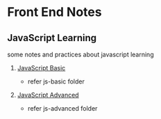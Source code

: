 # Front End Notes

## JavaScript Learning
some notes and practices about javascript learning
1. [JavaScript Basic](https://www.bilibili.com/video/av21589800)
   - refer js-basic folder

2. [JavaScript Advanced](https://www.bilibili.com/video/av27134850)
   - refer js-advanced folder


